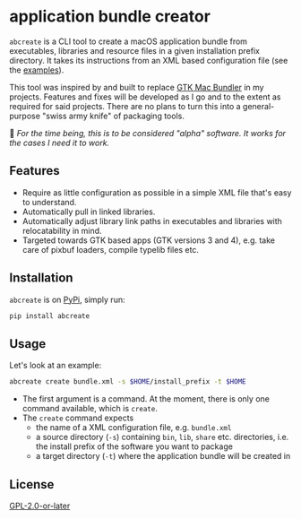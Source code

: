 # application bundle creator

`abcreate` is a CLI tool to create a macOS application bundle from executables, libraries and resource files in a given installation prefix directory. It takes its instructions from an XML based configuration file (see the [examples](examples)).

This tool was inspired by and built to replace [GTK Mac Bundler](https://gitlab.gnome.org/GNOME/gtk-mac-bundler) in my projects. Features and fixes will be developed as I go and to the extent as required for said projects. There are no plans to turn this into a general-purpose "swiss army knife" of packaging tools.

💁 _For the time being, this is to be considered "alpha" software. It works for the cases I need it to work._

## Features

- Require as little configuration as possible in a simple XML file that's easy to understand.
- Automatically pull in linked libraries.
- Automatically adjust library link paths in executables and libraries with relocatability in mind.
- Targeted towards GTK based apps (GTK versions 3 and 4), e.g. take care of pixbuf loaders, compile typelib files etc.  

## Installation

`abcreate` is on [PyPi](https://pypi.org/project/abcreate/), simply run:

```bash
pip install abcreate
```

## Usage

Let's look at an example:

```bash
abcreate create bundle.xml -s $HOME/install_prefix -t $HOME
```

- The first argument is a command. At the moment, there is only one command available, which is `create`.
- The `create` command expects
  - the name of a XML configuration file, e.g. `bundle.xml`
  - a source directory (`-s`) containing `bin`, `lib`, `share` etc. directories, i.e. the install prefix of the software you want to package
  - a target directory (`-t`) where the application bundle will be created in

## License

[GPL-2.0-or-later](LICENSE)
